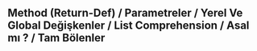 ## Method (Return-Def) / Parametreler / Yerel Ve Global Değişkenler / List Comprehension / Asal mı ? / Tam Bölenler
